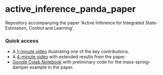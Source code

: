 # active_inference_panda_paper
Repository accompanying the paper 'Active Inference for Integrated State-Estimation, Control and Learning'. 



### Quick access 

- A [1-minute video](https://www.youtube.com/watch?v=sL3vKJlclxI) illustrating one of the key contributions. 
- A [4-minute video](https://youtu.be/38cEu-TkAXc) with extended results from the paper.
- [Google Colab Notebook](https://colab.research.google.com/drive/1-V51Y02s3hzKDs7rHDeL0uhfrovlnt-7) with preliminary code for the mass-spring-damper example in the paper.
